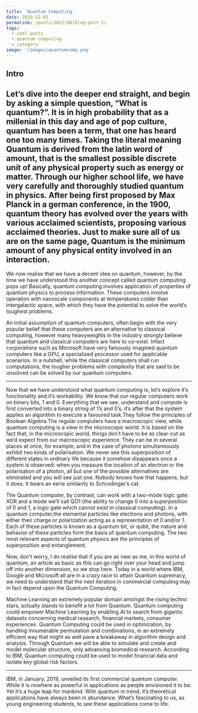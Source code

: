 ```yaml
---
title: 'Quantum Computing'
date: 2019-12-01
permalink: /posts/2012/08/blog-post-1/
tags:
  - cool posts
  - quantum computing
  - category
image: '/images/quantumcomp.png'
---
```


Intro
-----

Let’s dive into the deeper end straight, and begin by asking a simple question, “What is quantum?”. It is in high probability that as a millenial in this day and age of pop culture, quantum has been a term, that one has heard one too many times. Taking the literal meaning Quantum is derived from the latin word of amount, that is the smallest possible discrete unit of any physical property such as energy or matter. Through our higher school life, we have very carefully and thoroughly studied quantum in physics. After being first proposed by Max Planck in a german conference, in the 1900, quantum theory has evolved over the years with various acclaimed scientists, proposing various acclaimed theories. Just to make sure all of us are on the same page, Quantum is the minimum amount of any physical entity involved in an interaction.
--------------------------------------------

We now realise that we have a decent idea on quantum, however, by the time we have understood this another concept called quantum computing pops up! Basically, quantum computing involves application of properties of quantum physics to process information. These computers involve operation with nanoscale components at temperatures colder than intergalactic space, with which they have the potential to solve the world’s toughest problems. 

An initial assumption of quantum computers, often begin with the very popular belief that these computers are an alternative to classical computing, however many heavyweights in the industry strongly believe that quantum and classical computers are here to co-exist. Infact corporations such as Microsoft have very famously imagined quantum computers like a GPU, a specialized processor used for applicable scenarios. In a nutshell, while the classical computers shall run computations, the tougher problems with complexity that are said to be unsolved can be solved by our quantum computers.

----------------------------------------------------
Now that we have understood what quantum computing is, let’s explore it’s functionality and it’s workability. We know that our regular computers work on binary bits, 1 and 0. Everything that we see, understand and compute is first converted into a binary string of 1’s and 0’s, it’s after that the system applies an algorithm to execute a favoured task.They follow the principles of Boolean Algebra.The regular computers have a macroscopic view, while quantum computing is a view in the microscopic world. It is based on the fact that, in the microscopic world, things don’t have to be as clear-cut as we’d expect from our macroscopic experience. They can be in several places at once, for example, and in the case of photons simultaneously exhibit two kinds of polarisation. We never see this superposition of different states in ordinary life because it somehow disappears once a system is observed: when you measure the location of an electron or the polarisation of a photon, all but one of the possible alternatives are eliminated and you will see just one. Nobody knows how that happens, but it does. It bears an eerie similarity to Schrodinger’s cat.

The Quantum computer, by contrast, can work with a two-mode logic gate: XOR and a mode we’ll call QO1 (the ability to change 0 into a superposition of 0 and 1, a logic gate which cannot exist in classical computing). In a quantum computer,the elemental particles like electrons and photons, with either their charge or polarization acting as a representation of 0 and/or 1. Each of these particles is known as a quantum bit, or qubit, the nature and behavior of these particles form the basis of quantum computing. The two most relevant aspects of quantum physics are the principles of superposition and entanglement.

Now, don’t worry, I do realise that if you are as new as me, in this world of quantum, an article as basic as this can go right over your head and jump off into another dimension, so we stop here. Today in a world where IBM, Google and Microsoft all are in a crazy race to attain Quantum supremacy, we need to understand that the next iteration in commercial computing may in fact depend upon the Quantum Computing.

Machine Learning an extremely popular domain amongst the rising techno stars, actually stands to benefit a lot from Quantum. Quantum computing could empower Machine Learning by enabling AI to search from gigantic datasets concerning medical research, financial markets, consumer experiences. Quantum Computing could be used in optimization, by handling innumerable permutation and combinations, in an extremely efficient way that might as well pave a breakaway in algorithm design and analysis. Through Quantum we will be able to simulate and create and model molecular structure, only advancing biomedical research. According to IBM, Quantum computing could be used to model financial data and isolate key global risk factors.

--------------------------------------------------------------

IBM, in January, 2019, unveiled its first commercial quantum computer. While it is nowhere as powerful in applications as people envisioned it to be. Yet it’s a huge leap for mankind. With quantum in trend, it’s theoretical applications have always been in abundance. What’s fascinating to us, as young engineering students, to see these applications come to life.   